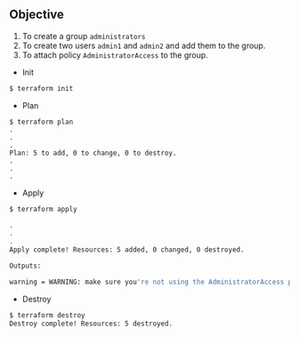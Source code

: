 ## Objective 


1) To create a group `administrators`
2) To create two users `admin1` and `admin2` and add them to the group.
3) To attach policy `AdministratorAccess` to the group.


- Init

```bash
$ terraform init   
```

- Plan

```                                 
$ terraform plan 
.
.
.
Plan: 5 to add, 0 to change, 0 to destroy.
.
.
.
```


- Apply
```bash
$ terraform apply 

.
.
.
Apply complete! Resources: 5 added, 0 changed, 0 destroyed.

Outputs:

warning = WARNING: make sure you're not using the AdministratorAccess policy for other users/groups/roles. If this is the case, don't run terraform destroy, but manually unlink the created resources
```



- Destroy
```bash
$ terraform destroy                                 
Destroy complete! Resources: 5 destroyed.
```